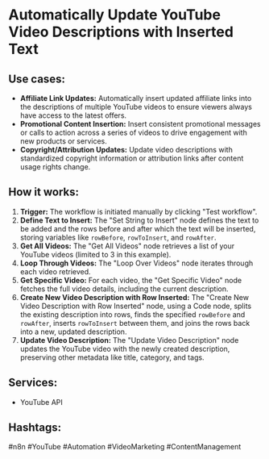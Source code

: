 # Automatically Update YouTube Video Descriptions with Inserted Text

## Use cases:

- **Affiliate Link Updates:** Automatically insert updated affiliate links into the descriptions of multiple YouTube videos to ensure viewers always have access to the latest offers.
- **Promotional Content Insertion:** Insert consistent promotional messages or calls to action across a series of videos to drive engagement with new products or services.
- **Copyright/Attribution Updates:** Update video descriptions with standardized copyright information or attribution links after content usage rights change.

## How it works:

1.  **Trigger:** The workflow is initiated manually by clicking "Test workflow".
2.  **Define Text to Insert:** The "Set String to Insert" node defines the text to be added and the rows before and after which the text will be inserted, storing variables like `rowBefore`, `rowToInsert`, and `rowAfter`.
3.  **Get All Videos:** The "Get All Videos" node retrieves a list of your YouTube videos (limited to 3 in this example).
4.  **Loop Through Videos:** The "Loop Over Videos" node iterates through each video retrieved.
5.  **Get Specific Video:** For each video, the "Get Specific Video" node fetches the full video details, including the current description.
6.  **Create New Video Description with Row Inserted:** The "Create New Video Description with Row Inserted" node, using a Code node, splits the existing description into rows, finds the specified `rowBefore` and `rowAfter`, inserts `rowToInsert` between them, and joins the rows back into a new, updated description.
7.  **Update Video Description:** The "Update Video Description" node updates the YouTube video with the newly created description, preserving other metadata like title, category, and tags.

## Services:

-   YouTube API

## Hashtags:

#n8n #YouTube #Automation #VideoMarketing #ContentManagement
